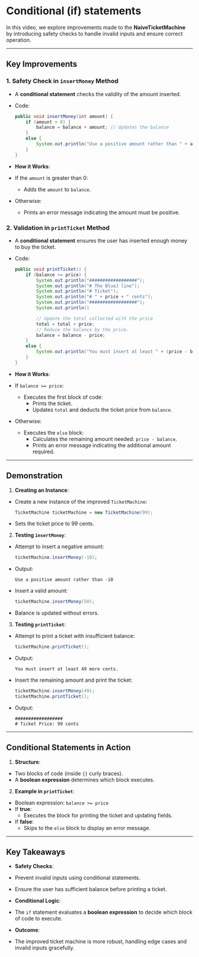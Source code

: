 # Conditional (if) statements

In this video, we explore improvements made to the **NaiveTicketMachine** by introducing safety checks to handle invalid inputs and ensure correct operation.

---

## Key Improvements

### 1. Safety Check in `insertMoney` Method
- A **conditional statement** checks the validity of the amount inserted.
- Code:
    ```java
    public void insertMoney(int amount) { 
        if (amount > 0) { 
            balance = balance + amount; // Updates the balance 
        } 
        else { 
            System.out.println("Use a positive amount rather than " + amount); 
        } 
    }
    ```

- **How it Works**:
- If the `amount` is greater than 0:
  - Adds the `amount` to `balance`.
- Otherwise:
  - Prints an error message indicating the amount must be positive.

### 2. Validation in `printTicket` Method
- A **conditional statement** ensures the user has inserted enough money to buy the ticket.
- Code:
    ```java
    public void printTicket() {
        if (balance >= price) { 
            System.out.println("##################"); 
            System.out.println("# The BlueJ line");
            System.out.println("# Ticket");
            System.out.println("# " + price + " cents"); 
            System.out.println("##################"); 
            System.out.println()

            // Update the total collected with the price
            total = total + price; 
            // Reduce the balance by the price.
            balance = balance - price; 
        } 
        else { 
            System.out.println("You must insert at least " + (price - balance) + " more cents."); 
        } 
    }
    ```
    
- **How it Works**:
- If `balance >= price`:
  - Executes the first block of code:
    - Prints the ticket.
    - Updates `total` and deducts the ticket price from `balance`.
- Otherwise:
  - Executes the `else` block:
    - Calculates the remaining amount needed: `price - balance`.
    - Prints an error message indicating the additional amount required.

---

## Demonstration

1. **Creating an Instance**:
 - Create a new instance of the improved `TicketMachine`:
   ```java
   TicketMachine ticketMachine = new TicketMachine(99);
   ```
 - Sets the ticket price to 99 cents.

2. **Testing `insertMoney`**:
 - Attempt to insert a negative amount:
   ```java
   ticketMachine.insertMoney(-10);
   ```
 - Output:
   ```
   Use a positive amount rather than -10
   ```
 - Insert a valid amount:
   ```java
   ticketMachine.insertMoney(50);
   ```
 - Balance is updated without errors.

3. **Testing `printTicket`**:
 - Attempt to print a ticket with insufficient balance:
   ```java
   ticketMachine.printTicket();
   ```
 - Output:
   ```
   You must insert at least 49 more cents.
   ```
 - Insert the remaining amount and print the ticket:
   ```java
   ticketMachine.insertMoney(49);
   ticketMachine.printTicket();
   ```
 - Output:
   ```
   ##################
   # Ticket Price: 99 cents
   ```

---

## Conditional Statements in Action

1. **Structure**:
 - Two blocks of code (inside `{}` curly braces).
 - A **boolean expression** determines which block executes.

2. **Example in `printTicket`**:
 - Boolean expression: `balance >= price`
 - If **true**:
   - Executes the block for printing the ticket and updating fields.
 - If **false**:
   - Skips to the `else` block to display an error message.

---

## Key Takeaways

- **Safety Checks**:
- Prevent invalid inputs using conditional statements.
- Ensure the user has sufficient balance before printing a ticket.

- **Conditional Logic**:
- The `if` statement evaluates a **boolean expression** to decide which block of code to execute.

- **Outcome**:
- The improved ticket machine is more robust, handling edge cases and invalid inputs gracefully.
